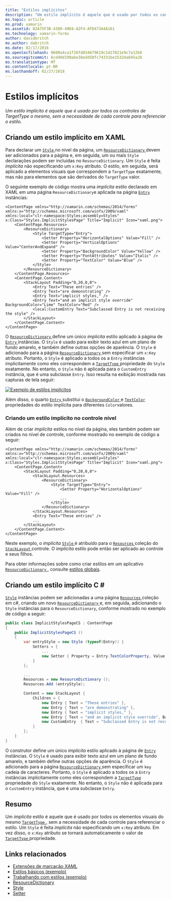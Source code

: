 ```yaml
---
title: "Estilos implícitos"
description: "Um estilo implícito é aquele que é usado por todos os controles de TargetType o mesmo, sem a necessidade de cada controle para referenciar o estilo."
ms.topic: article
ms.prod: xamarin
ms.assetid: 02A75F3B-4389-49D4-A2F4-AFD473A4A161
ms.technology: xamarin-forms
author: davidbritch
ms.author: dabritch
ms.date: 02/17/2016
ms.openlocfilehash: 0600a4ca1f26fd034679619c1427821e9c7a12b8
ms.sourcegitcommit: 6cd40d190abe38edd50fc74331be15324a845a28
ms.translationtype: MT
ms.contentlocale: pt-BR
ms.lasthandoff: 02/27/2018
---
```

# <a name="implicit-styles"></a>Estilos implícitos

_Um estilo implícito é aquele que é usado por todos os controles de TargetType o mesmo, sem a necessidade de cada controle para referenciar o estilo._

## <a name="creating-an-implicit-style-in-xaml"></a>Criando um estilo implícito em XAML

Para declarar um [ `Style` ](https://developer.xamarin.com/api/type/Xamarin.Forms.Style/) no nível da página, um [ `ResourceDictionary` ](https://developer.xamarin.com/api/type/Xamarin.Forms.ResourceDictionary/) devem ser adicionados para a página e, em seguida, um ou mais `Style` declarações podem ser incluídas no `ResourceDictionary`. Um `Style` é feita *implícita* não especificando um `x:Key` atributo. O estilo, em seguida, será aplicado a elementos visuais que correspondem a `TargetType` exatamente, mas não para elementos que são derivados do `TargetType` valor.

O seguinte exemplo de código mostra uma *implícita* estilo declarado em XAML em uma página `ResourceDictionary`e aplicada na página [ `Entry` ](https://developer.xamarin.com/api/type/Xamarin.Forms.Entry/) instâncias:

```xaml
<ContentPage xmlns="http://xamarin.com/schemas/2014/forms" xmlns:x="http://schemas.microsoft.com/winfx/2009/xaml" xmlns:local="clr-namespace:Styles;assembly=Styles" x:Class="Styles.ImplicitStylesPage" Title="Implicit" Icon="xaml.png">
    <ContentPage.Resources>
        <ResourceDictionary>
            <Style TargetType="Entry">
                <Setter Property="HorizontalOptions" Value="Fill" />
                <Setter Property="VerticalOptions" Value="CenterAndExpand" />
                <Setter Property="BackgroundColor" Value="Yellow" />
                <Setter Property="FontAttributes" Value="Italic" />
                <Setter Property="TextColor" Value="Blue" />
            </Style>
        </ResourceDictionary>
    </ContentPage.Resources>
    <ContentPage.Content>
        <StackLayout Padding="0,20,0,0">
            <Entry Text="These entries" />
            <Entry Text="are demonstrating" />
            <Entry Text="implicit styles," />
            <Entry Text="and an implicit style override" BackgroundColor="Lime" TextColor="Red" />
            <local:CustomEntry Text="Subclassed Entry is not receiving the style" />
        </StackLayout>
    </ContentPage.Content>
</ContentPage>
```

O [ `ResourceDictionary` ](https://developer.xamarin.com/api/type/Xamarin.Forms.ResourceDictionary/) define um único *implícita* estilo aplicado à página de [ `Entry` ](https://developer.xamarin.com/api/type/Xamarin.Forms.Entry/) instâncias. O `Style` é usado para exibir texto azul em um plano de fundo amarelo, e também define outras opções de aparência. O `Style` é adicionado para a página [ `ResourceDictionary` ](https://developer.xamarin.com/api/type/Xamarin.Forms.ResourceDictionary/) sem especificar um `x:Key` atributo. Portanto, o `Style` é aplicado a todos os a `Entry` instâncias implicitamente como eles correspondem a [ `TargetType` ](https://developer.xamarin.com/api/property/Xamarin.Forms.Style.TargetType/) propriedade do `Style` exatamente. No entanto, o `Style` não é aplicada para o `CustomEntry` instância, que é uma subclasse `Entry`. Isso resulta na exibição mostrada nas capturas de tela seguir:

[![](implicit-images/implicit-styles.png "Exemplo de estilos implícitos")](implicit-images/implicit-styles-large.png "estilos implícitos exemplo")

Além disso, o quarto [ `Entry` ](https://developer.xamarin.com/api/type/Xamarin.Forms.Entry/) substitui o [ `BackgroundColor` ](https://developer.xamarin.com/api/property/Xamarin.Forms.VisualElement.BackgroundColor/) e [ `TextColor` ](https://developer.xamarin.com/api/property/Xamarin.Forms.Entry.TextColor/) propriedades do estilo implícita para diferentes `Color`valores.

### <a name="creating-an-implicit-style-at-the-control-level"></a>Criando um estilo implícito no controle nível

Além de criar *implícita* estilos no nível da página, eles também podem ser criados no nível de controle, conforme mostrado no exemplo de código a seguir:

```xaml
<ContentPage xmlns="http://xamarin.com/schemas/2014/forms" xmlns:x="http://schemas.microsoft.com/winfx/2009/xaml" xmlns:local="clr-namespace:Styles;assembly=Styles" x:Class="Styles.ImplicitStylesPage" Title="Implicit" Icon="xaml.png">
    <ContentPage.Content>
        <StackLayout Padding="0,20,0,0">
            <StackLayout.Resources>
                <ResourceDictionary>
                    <Style TargetType="Entry">
                        <Setter Property="HorizontalOptions" Value="Fill" />
                        ...
                    </Style>
                </ResourceDictionary>
            </StackLayout.Resources>
            <Entry Text="These entries" />
            ...
        </StackLayout>
    </ContentPage.Content>
</ContentPage>
```

Neste exemplo, o *implícita* [ `Style` ](https://developer.xamarin.com/api/type/Xamarin.Forms.Style/) é atribuído para o [ `Resources` ](https://developer.xamarin.com/api/property/Xamarin.Forms.VisualElement.Resources/) coleção do [ `StackLayout` ](https://developer.xamarin.com/api/type/Xamarin.Forms.StackLayout/)controle. O *implícita* estilo pode então ser aplicado ao controle e seus filhos.

Para obter informações sobre como criar estilos em um aplicativo [ `ResourceDictionary` ](https://developer.xamarin.com/api/type/Xamarin.Forms.ResourceDictionary/), consulte [estilos globais](~/xamarin-forms/user-interface/styles/application.md).

## <a name="creating-an-implicit-style-in-c35"></a>Criando um estilo implícito C &#35;

[`Style`](https://developer.xamarin.com/api/type/Xamarin.Forms.Style/) instâncias podem ser adicionadas a uma página [ `Resources` ](https://developer.xamarin.com/api/property/Xamarin.Forms.VisualElement.Resources/) coleção em c#, criando um novo [ `ResourceDictionary` ](https://developer.xamarin.com/api/type/Xamarin.Forms.ResourceDictionary/)e, em seguida, adicionando o `Style` instâncias para o `ResourceDictionary`, conforme mostrado no exemplo de código a seguir:

```csharp
public class ImplicitStylesPageCS : ContentPage
{
    public ImplicitStylesPageCS ()
    {
        var entryStyle = new Style (typeof(Entry)) {
            Setters = {
                ...
                new Setter { Property = Entry.TextColorProperty, Value = Color.Blue }
            }
        };

        ...
        Resources = new ResourceDictionary ();
        Resources.Add (entryStyle);

        Content = new StackLayout {
            Children = {
                new Entry { Text = "These entries" },
                new Entry { Text = "are demonstrating" },
                new Entry { Text = "implicit styles," },
                new Entry { Text = "and an implicit style override", BackgroundColor = Color.Lime, TextColor = Color.Red },
                new CustomEntry  { Text = "Subclassed Entry is not receiving the style" }
            }
        };
    }
}
```

O construtor define um único *implícita* estilo aplicado à página de [ `Entry` ](https://developer.xamarin.com/api/type/Xamarin.Forms.Entry/) instâncias. O `Style` é usado para exibir texto azul em um plano de fundo amarelo, e também define outras opções de aparência. O `Style` é adicionado para a página [ `ResourceDictionary` ](https://developer.xamarin.com/api/type/Xamarin.Forms.ResourceDictionary/) sem especificar um `key` cadeia de caracteres. Portanto, o `Style` é aplicado a todos os a `Entry` instâncias implicitamente como eles correspondem a [ `TargetType` ](https://developer.xamarin.com/api/property/Xamarin.Forms.Style.TargetType/) propriedade do `Style` exatamente. No entanto, o `Style` não é aplicada para o `CustomEntry` instância, que é uma subclasse `Entry`.

## <a name="summary"></a>Resumo

Um *implícita* estilo é aquele que é usado por todos os elementos visuais do mesmo [ `TargetType` ](https://developer.xamarin.com/api/property/Xamarin.Forms.Style.TargetType/), sem a necessidade de cada controle para referenciar o estilo. Um `Style` é feita *implícita* não especificando um `x:Key` atributo. Em vez disso, o `x:Key` atributo se tornará automaticamente o valor de [ `TargetType` ](https://developer.xamarin.com/api/property/Xamarin.Forms.Style.TargetType/) propriedade.



## <a name="related-links"></a>Links relacionados

- [Extensões de marcação XAML](~/xamarin-forms/xaml/xaml-basics/xaml-markup-extensions.md)
- [Estilos básicos (exemplo)](https://developer.xamarin.com/samples/xamarin-forms/UserInterface/Styles/BasicStyles/)
- [Trabalhando com estilos (exemplo)](https://developer.xamarin.com/samples/xamarin-forms/WorkingWithStyles/)
- [ResourceDictionary](https://developer.xamarin.com/api/type/Xamarin.Forms.ResourceDictionary/)
- [Style](https://developer.xamarin.com/api/type/Xamarin.Forms.Style/)
- [Setter](https://developer.xamarin.com/api/type/Xamarin.Forms.Setter/)
